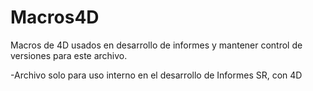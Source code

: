 # Macros4D
Macros de 4D usados en desarrollo de informes y mantener control de versiones para este archivo.

-Archivo solo para uso interno en el desarrollo de Informes SR, con 4D
